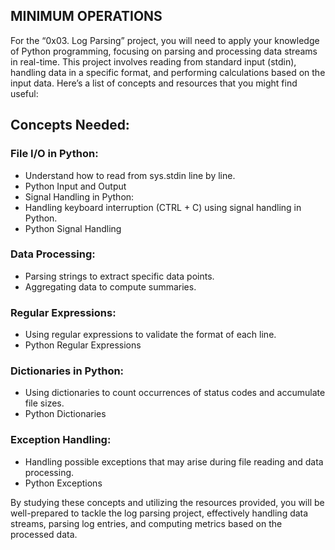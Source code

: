 ## MINIMUM OPERATIONS

For the “0x03. Log Parsing” project, you will need to apply your knowledge of Python programming, focusing on parsing and processing data streams in real-time. This project involves reading from standard input (stdin), handling data in a specific format, and performing calculations based on the input data. Here’s a list of concepts and resources that you might find useful:

## Concepts Needed:

### File I/O in Python:

- Understand how to read from sys.stdin line by line.
- Python Input and Output
- Signal Handling in Python:
- Handling keyboard interruption (CTRL + C) using signal handling in Python.
- Python Signal Handling

### Data Processing:

- Parsing strings to extract specific data points.
- Aggregating data to compute summaries.

### Regular Expressions:

- Using regular expressions to validate the format of each line.
- Python Regular Expressions

### Dictionaries in Python:

- Using dictionaries to count occurrences of status codes and accumulate file sizes.
- Python Dictionaries

### Exception Handling:

- Handling possible exceptions that may arise during file reading and data processing.
- Python Exceptions

By studying these concepts and utilizing the resources provided, you will be well-prepared to tackle the log parsing project, effectively handling data streams, parsing log entries, and computing metrics based on the processed data.